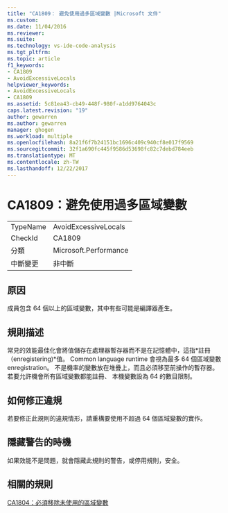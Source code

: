 ```yaml
---
title: "CA1809： 避免使用過多區域變數 |Microsoft 文件"
ms.custom: 
ms.date: 11/04/2016
ms.reviewer: 
ms.suite: 
ms.technology: vs-ide-code-analysis
ms.tgt_pltfrm: 
ms.topic: article
f1_keywords:
- CA1809
- AvoidExcessiveLocals
helpviewer_keywords:
- AvoidExcessiveLocals
- CA1809
ms.assetid: 5c81ea43-cb49-448f-980f-a1dd9764043c
caps.latest.revision: "19"
author: gewarren
ms.author: gewarren
manager: ghogen
ms.workload: multiple
ms.openlocfilehash: 8a21f6f7b24151bc1696c409c940cf8e017f9569
ms.sourcegitcommit: 32f1a690fc445f9586d53698fc82c7debd784eeb
ms.translationtype: MT
ms.contentlocale: zh-TW
ms.lasthandoff: 12/22/2017
---
```

# <a name="ca1809-avoid-excessive-locals"></a>CA1809：避免使用過多區域變數
|||  
|-|-|  
|TypeName|AvoidExcessiveLocals|  
|CheckId|CA1809|  
|分類|Microsoft.Performance|  
|中斷變更|非中斷|  
  
## <a name="cause"></a>原因  
 成員包含 64 個以上的區域變數，其中有些可能是編譯器產生。  
  
## <a name="rule-description"></a>規則描述  
 常見的效能最佳化會將值儲存在處理器暫存器而不是在記憶體中，這指*註冊 （enregistering)*值。 Common language runtime 會視為最多 64 個區域變數 enregistration。 不是機率的變數放在堆疊上，而且必須移至前操作的暫存器。 若要允許機會所有區域變數都能註冊、 本機變數設為 64 的數目限制。  
  
## <a name="how-to-fix-violations"></a>如何修正違規  
 若要修正此規則的違規情形，請重構要使用不超過 64 個區域變數的實作。  
  
## <a name="when-to-suppress-warnings"></a>隱藏警告的時機  
 如果效能不是問題，就會隱藏此規則的警告，或停用規則，安全。  
  
## <a name="related-rules"></a>相關的規則  
 [CA1804：必須移除未使用的區域變數](../code-quality/ca1804-remove-unused-locals.md)